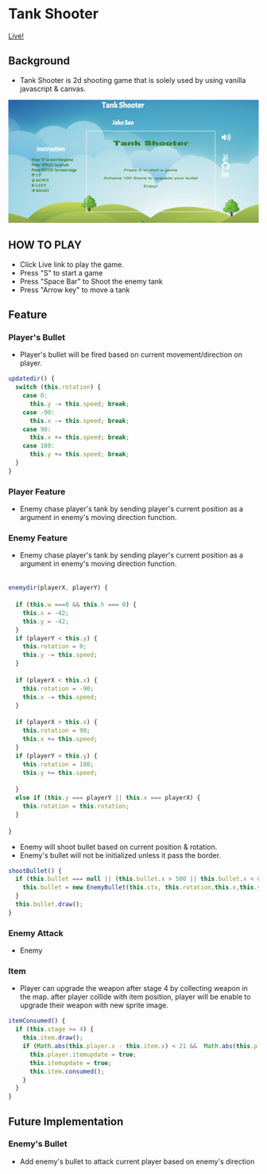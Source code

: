 # Tank Shooter

[Live!](http://tank-shooter.jake-seo.com/)

## Background
* Tank Shooter is 2d shooting game that is solely used by using vanilla javascript & canvas.

![alt text](https://github.com/seoi99/TankShooter/blob/master/asset/preview.png)

## HOW TO PLAY
* Click Live link to play the game.
* Press "S" to start a game
* Press "Space Bar" to Shoot the enemy tank
* Press "Arrow key" to move a tank

## Feature

### Player's Bullet
* Player's bullet will be fired based on current movement/direction on player.

``` javascript
updatedir() {
  switch (this.rotation) {
    case 0:
      this.y -= this.speed; break;
    case -90:
      this.x -= this.speed; break;
    case 90:
      this.x += this.speed; break;
    case 180:
      this.y += this.speed; break;
  }
}
  ```


### Player Feature
* Enemy chase player's tank by sending player's current position as a argument in enemy's moving direction
function.

### Enemy Feature
* Enemy chase player's tank by sending player's current position as a argument in enemy's moving direction
function.

``` javascript

enemydir(playerX, playerY) {

  if (this.w ===0 && this.h === 0) {
    this.x = -42;
    this.y = -42;
  }
  if (playerY < this.y) {
    this.rotation = 0;
    this.y -= this.speed;
  }

  if (playerX < this.x) {
    this.rotation = -90;
    this.x -= this.speed;
  }

  if (playerX > this.x) {
    this.rotation = 90;
    this.x += this.speed;
  }
  if (playerY > this.y) {
    this.rotation = 180;
    this.y += this.speed;

  }
  else if (this.y === playerY || this.x === playerX) {
    this.rotation = this.rotation;
  }

}
```

* Enemy will shoot bullet based on current position & rotation.
* Enemy's bullet will not be initialized unless it pass the border.

``` javascript
shootBullet() {
  if (this.bullet === null || (this.bullet.x > 500 || this.bullet.x < 0 || this.bullet.y > 500 || this.bullet.y < 0)) {
    this.bullet = new EnemyBullet(this.ctx, this.rotation,this.x,this.y);
  }
  this.bullet.draw();
}
```

### Enemy Attack
* Enemy



### Item
* Player can upgrade the weapon after stage 4 by collecting weapon in the map. after player
collide with item position, player will be enable to upgrade their weapon with new sprite image.


``` javascript
itemConsumed() {
  if (this.stage >= 4) {
    this.item.draw();
    if (Math.abs(this.player.x - this.item.x) < 21 &&  Math.abs(this.player.y - this.item.y) < 21) {
      this.player.itemupdate = true;
      this.itemupdate = true;
      this.item.consumed();
    }
  }
}
```


## Future Implementation

### Enemy's Bullet
* Add enemy's bullet to attack current player based on enemy's direction

